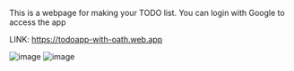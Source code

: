This is a webpage for making your TODO list. You can login with Google to access the app

LINK: https://todoapp-with-oath.web.app

![image](https://user-images.githubusercontent.com/69897219/127504563-68a13d34-bb80-4404-954c-76b2d40e9aee.png)
![image](https://user-images.githubusercontent.com/69897219/127504779-4056e466-0525-4899-89ff-0e434c0c792e.png)

